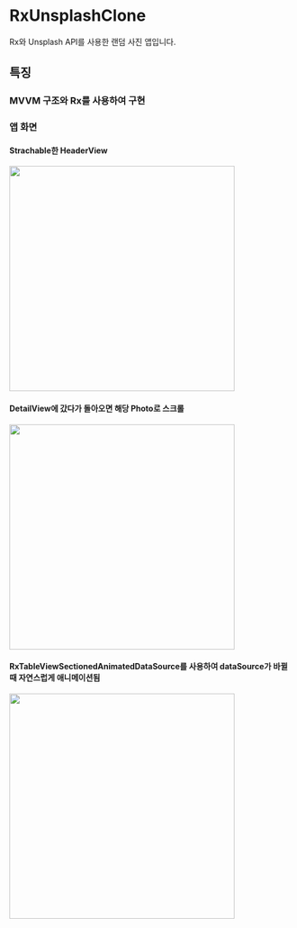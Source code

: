 # RxUnsplashClone
Rx와 Unsplash API를 사용한 랜덤 사진 앱입니다.


## 특징
### MVVM 구조와 Rx를 사용하여 구현

###  앱 화면
#### Strachable한 HeaderView
<img src="https://user-images.githubusercontent.com/33716159/113080347-c0b32f80-9211-11eb-957a-32d53de442c5.gif" width=400>

#### DetailView에 갔다가 돌아오면 해당 Photo로 스크롤 
<img src="https://user-images.githubusercontent.com/33716159/113080957-bf363700-9212-11eb-98b5-7804467b0892.gif" width=400>

#### RxTableViewSectionedAnimatedDataSource를 사용하여 dataSource가 바뀔 때 자연스럽게 애니메이션됨 
<img src="https://user-images.githubusercontent.com/33716159/113081142-176d3900-9213-11eb-874c-f51b156f86a8.gif" width=400>
